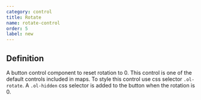 ```yaml
---
category: control
title: Rotate
name: rotate-control
order: 5
label: new
---
```


## Definition

A button control component to reset rotation to 0. This control is one of the default 
controls included in maps. To style this control use css selector `.ol-rotate`. 
A `.ol-hidden` css selector is added to the button when the rotation is 0.
